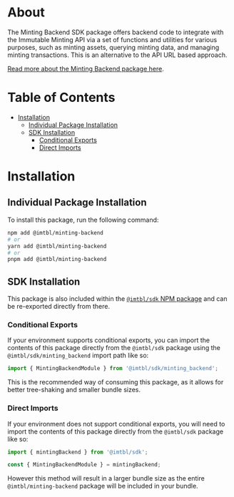 # About

The Minting Backend SDK package offers backend code to integrate with the Immutable Minting API via a set of functions and utilities for various purposes, such as minting assets, querying minting data, and managing minting transactions. This is an alternative to the API URL based approach. 

[Read more about the Minting Backend package here](https://docs.immutable.com/docs/zkEVM/products/minting/minting-api).

# Table of Contents

- [Installation](#installation)
  - [Individual Package Installation](#individual-package-installation)
  - [SDK Installation](#sdk-installation)
    - [Conditional Exports](#conditional-exports)
    - [Direct Imports](#direct-imports)

# Installation

## Individual Package Installation

To install this package, run the following command:

```sh
npm add @imtbl/minting-backend
# or
yarn add @imtbl/minting-backend
# or
pnpm add @imtbl/minting-backend
```

## SDK Installation

This package is also included within the [`@imtbl/sdk` NPM package](https://www.npmjs.com/package/@imtbl/sdk) and can be re-exported directly from there.

### Conditional Exports

If your environment supports conditional exports, you can import the contents of this package directly from the `@imtbl/sdk` package using the `@imtbl/sdk/minting_backend` import path like so:

```ts
import { MintingBackendModule } from '@imtbl/sdk/minting_backend';
```

This is the recommended way of consuming this package, as it allows for better tree-shaking and smaller bundle sizes.

### Direct Imports

If your environment does not support conditional exports, you will need to import the contents of this package directly from the `@imtbl/sdk` package like so:

```ts
import { mintingBackend } from '@imtbl/sdk';

const { MintingBackendModule } = mintingBackend;
```

However this method will result in a larger bundle size as the entire `@imtbl/minting-backend` package will be included in your bundle.